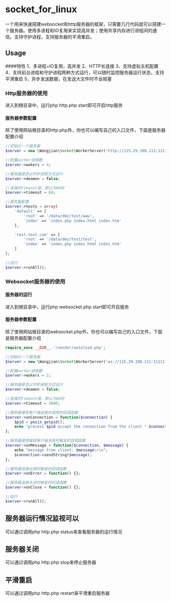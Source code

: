 # socket_for_linux
一个用来快速搭建websocket和http服务器的框架，只需要几行代码就可以搭建一个服务器。使用多进程和IO复用来实现高并发；使用共享内存进行进程间的通信。支持守护进程，支持服务器的平滑重启。<br>

## Usage
####特性
1、多进程+IO复用，高并发
2、HTTP长连接
3、支持虚拟主机配置
4、支持前台进程和守护进程两种方式运行，可以随时监控服务器运行状态，支持平滑重启
5、异步发送数据，在发送大文件时不会阻塞

### Http服务器的使用
进入到根目录中，运行php http.php start即可开启http服务<br />

#### 服务器参数配置
除了使用网站根目录的http.php外，你也可以编写自己的入口文件，下面是服务器配置介绍<br>

```php
//初始化一个服务器
$server = new \Wangjian\Socket\WorkerServer('http://115.29.198.111:11111');

//配置worker进程数
$server->wokers = 4;

//服务器是否以守护进程方式运行
$server->deamon = false;

//连接的timeout值，默认为60秒
$server->timeout = 60;

//服务器配置
$server->hosts = array(
    'default' => [
        'root' => '/data/dmz/test/www',
        'index' => 'index.php index.html index.htm'
    ],

    'test.test.com' => [
        'root' => '/data/dmz/test/test',
        'index' => 'index.php index.html index.htm'
    ]
);

//运行
$server->runAll();
```

### Websocket服务器的使用
#### 服务器的运行
进入到根目录中，运行php websocket.php start即可开启服务<br>

#### 服务器参数配置
除了使用网站根目录的websocket.php外，你也可以编写自己的入口文件，下面是服务器配置介绍<br>

```php
require_once __DIR__.'/vendor/autoload.php';

//初始化一个服务器
$server = new \Wangjian\Socket\WorkerServer('ws://115.29.198.111:11111');

//配置worker进程数
$server->wokers = 2;

//服务器是否以守护进程方式运行
$server->deamon = false;

//连接的timeout值，默认为60秒
$server->timeout = 3600;

//服务器接受客户端连接时调用的回调函数
$server->onConnection = function($connection) {
    $pid = posix_getpid();
    echo "process $pid accept the connection from the client ".$connection->getRemoteAddress()."\r\n";
};

//服务器接受接收客户端消息时触发的回调函数
$server->onMessage = function($connection, $message) {
    echo "message from client: $message\r\n";
    $connection->sendString($message);
};

//服务器连接出错时触发的回调函数
$server->onError = function() {};

//服务器连接关闭时触发的回调函数
$server->onClose = function() {};

//运行
$server->runAll();
```

## 服务器运行情况监视可以
可以通过调用php http.php status来查看服务器的运行情况<br>

## 服务器关闭
可以通过调用php http.php stop来停止服务器<br>

## 平滑重启
可以通过调用php http.php restart来平滑重启服务器<br>
